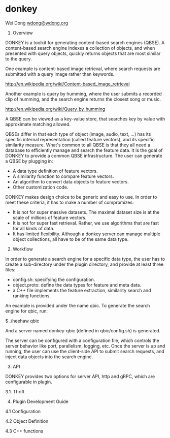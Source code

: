 # donkey

Wei Dong
wdong@wdong.org

1. Overview

DONKEY is a toolkit for generating content-based search engines (QBSE).
A content-based search engine indexes a collection of objects, and when presented
with query objects, quickly returns objects that are most similar to the query.

One example is content-based image retrieval, where search requests are submitted with
a query image rather than keywords.

http://en.wikipedia.org/wiki/Content-based_image_retrieval

Another example is query by humming, where the user submits a recorded clip of
humming, and the search engine returns the closest song or music.

http://en.wikipedia.org/wiki/Query_by_humming

A QBSE can be viewed as a key-value store, that searches key by value with approximate
matching allowed.

QBSEs differ in that each type of object (image, audio, text, ...) has its specific
internal representation (called feature vectors), and its specific similarity measure.
What's common to all QBSE is that they all need a database to efficiently manage and
search the feature data.  It is the goal of DONKEY to provide a common QBSE
infrastructure.  The user can generate a QBSE by plugging in:

- A data type definition of feature vectors.
- A similarity function to compare feature vectors.
- An algorithm to convert data objects to feature vectors.
- Other customization code.

DONKEY makes design choice to be generic and easy to use. In order to
meet these criteria, it has to make a number of compromizes:

- It is not for super massive datasets.  The maximal dataset size is at the scale of
millions of feature vectors.
- It is not for super fast retrieval.  Rather, we use algorithms that are fast for
all kinds of data.
- It has limited flexibility.  Although a donkey server can manage multiple object
collections, all have to be of the same data type.



2. Workflow

In order to generate a search engine for a specific data type, the user has to create a
sub-directory under the plugin directory, and provide at least three files:
- config.sh: specifying the configuration.
- object.proto: define the data types for feature and meta data.
- a C++ file implements the feature extraction, similarity search and ranking
functions.

An example is provided under the name qbic.  To generate the search engine for qbic,
run:

$ ./heehaw qbic

And a server named donkey-qbic (defined in qbic/config.sh) is generated.

The server can be configured with a configuration file, which controls the server behavior
like port, parallelism, logging, etc.  Once the server is up and running, the user can
use the client-side API to submit search requests, and inject data objects into the
search engine.


3. API

DONKEY provides two options for server API, http and gRPC, which are configurable in plugin.

3.1. Thrift


4. Plugin Development Guide

4.1 Configuration

4.2 Object Definition

4.3 C++ functions



